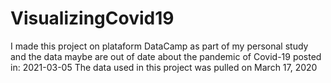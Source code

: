 # VisualizingCovid19
I made this project on plataform DataCamp as part of my personal study and the data maybe are out of date about the pandemic of Covid-19
posted in: 2021-03-05
The data used in this project was pulled on March 17, 2020
